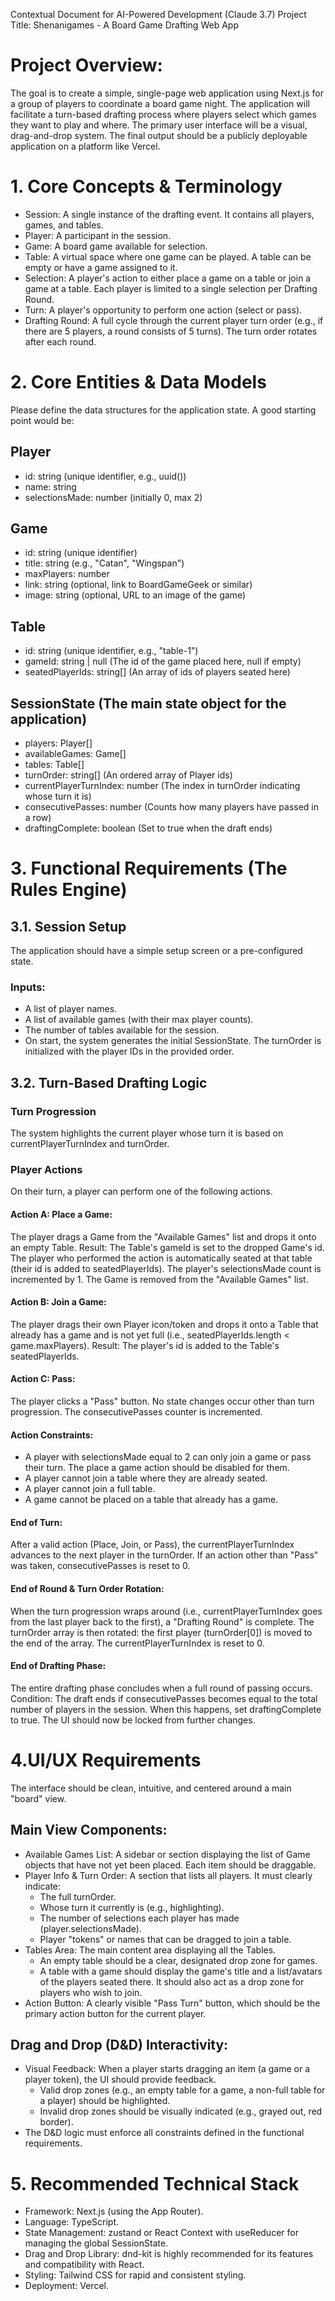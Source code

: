 Contextual Document for AI-Powered Development (Claude 3.7)
Project Title: Shenanigames - A Board Game Drafting Web App

# Project Overview:
The goal is to create a simple, single-page web application using Next.js for a group of players to coordinate a board game night. The application will facilitate a turn-based drafting process where players select which games they want to play and where. The primary user interface will be a visual, drag-and-drop system. The final output should be a publicly deployable application on a platform like Vercel.

# 1. Core Concepts & Terminology
- Session: A single instance of the drafting event. It contains all players, games, and tables.
- Player: A participant in the session.
- Game: A board game available for selection.
- Table: A virtual space where one game can be played. A table can be empty or have a game assigned to it.
- Selection: A player's action to either place a game on a table or join a game at a table. Each player is limited to a single selection per Drafting Round.
- Turn: A player's opportunity to perform one action (select or pass).
- Drafting Round: A full cycle through the current player turn order (e.g., if there are 5 players, a round consists of 5 turns). The turn order rotates after each round.

# 2. Core Entities & Data Models
Please define the data structures for the application state. A good starting point would be:

## Player
- id: string (unique identifier, e.g., uuid())
- name: string
- selectionsMade: number (initially 0, max 2)

## Game
- id: string (unique identifier)
- title: string (e.g., "Catan", "Wingspan")
- maxPlayers: number
- link: string (optional, link to BoardGameGeek or similar)
- image: string (optional, URL to an image of the game)

## Table
- id: string (unique identifier, e.g., "table-1")
- gameId: string | null (The id of the game placed here, null if empty)
- seatedPlayerIds: string[] (An array of ids of players seated here)

## SessionState (The main state object for the application)
- players: Player[]
- availableGames: Game[]
- tables: Table[]
- turnOrder: string[] (An ordered array of Player ids)
- currentPlayerTurnIndex: number (The index in turnOrder indicating whose turn it is)
- consecutivePasses: number (Counts how many players have passed in a row)
- draftingComplete: boolean (Set to true when the draft ends)

# 3. Functional Requirements (The Rules Engine)

## 3.1. Session Setup
The application should have a simple setup screen or a pre-configured state.

### Inputs:
- A list of player names.
- A list of available games (with their max player counts).
- The number of tables available for the session.
- On start, the system generates the initial SessionState. The turnOrder is initialized with the player IDs in the provided order. 
 
## 3.2. Turn-Based Drafting Logic
### Turn Progression
The system highlights the current player whose turn it is based on currentPlayerTurnIndex and turnOrder.

### Player Actions
On their turn, a player can perform one of the following actions.

#### Action A: Place a Game:
The player drags a Game from the "Available Games" list and drops it onto an empty Table.
Result:
The Table's gameId is set to the dropped Game's id.
The player who performed the action is automatically seated at that table (their id is added to seatedPlayerIds).
The player's selectionsMade count is incremented by 1.
The Game is removed from the "Available Games" list.

#### Action B: Join a Game:
The player drags their own Player icon/token and drops it onto a Table that already has a game and is not yet full (i.e., seatedPlayerIds.length < game.maxPlayers).
Result:
The player's id is added to the Table's seatedPlayerIds.

#### Action C: Pass:
The player clicks a "Pass" button.
No state changes occur other than turn progression.
The consecutivePasses counter is incremented.

#### Action Constraints:
- A player with selectionsMade equal to 2 can only join a game or pass their turn. The place a game action should be disabled for them.
- A player cannot join a table where they are already seated.
- A player cannot join a full table.
- A game cannot be placed on a table that already has a game.

#### End of Turn:
After a valid action (Place, Join, or Pass), the currentPlayerTurnIndex advances to the next player in the turnOrder.
If an action other than "Pass" was taken, consecutivePasses is reset to 0.

#### End of Round & Turn Order Rotation:
When the turn progression wraps around (i.e., currentPlayerTurnIndex goes from the last player back to the first), a "Drafting Round" is complete.
The turnOrder array is then rotated: the first player (turnOrder[0]) is moved to the end of the array. The currentPlayerTurnIndex is reset to 0.

#### End of Drafting Phase:
The entire drafting phase concludes when a full round of passing occurs.
Condition: The draft ends if consecutivePasses becomes equal to the total number of players in the session.
When this happens, set draftingComplete to true. The UI should now be locked from further changes.

# 4.UI/UX Requirements
   The interface should be clean, intuitive, and centered around a main "board" view.

## Main View Components:
- Available Games List: A sidebar or section displaying the list of Game objects that have not yet been placed. Each item should be draggable.
- Player Info & Turn Order: A section that lists all players. It must clearly indicate:
  - The full turnOrder. 
  - Whose turn it currently is (e.g., highlighting). 
  - The number of selections each player has made (player.selectionsMade). 
  - Player "tokens" or names that can be dragged to join a table.
- Tables Area: The main content area displaying all the Tables.
  - An empty table should be a clear, designated drop zone for games. 
  - A table with a game should display the game's title and a list/avatars of the players seated there. It should also act as a drop zone for players who wish to join.
- Action Button: A clearly visible "Pass Turn" button, which should be the primary action button for the current player.

## Drag and Drop (D&D) Interactivity:
- Visual Feedback: When a player starts dragging an item (a game or a player token), the UI should provide feedback.
  - Valid drop zones (e.g., an empty table for a game, a non-full table for a player) should be highlighted.
  - Invalid drop zones should be visually indicated (e.g., grayed out, red border).
- The D&D logic must enforce all constraints defined in the functional requirements.

# 5. Recommended Technical Stack
- Framework: Next.js (using the App Router).
- Language: TypeScript.
- State Management: zustand or React Context with useReducer for managing the global SessionState.
- Drag and Drop Library: dnd-kit is highly recommended for its features and compatibility with React.
- Styling: Tailwind CSS for rapid and consistent styling.
- Deployment: Vercel.